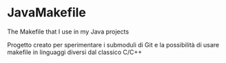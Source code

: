 # JavaMakefile
The Makefile that I use in my Java projects

Progetto creato per sperimentare i submoduli di Git e la possibilità di usare makefile in linguaggi diversi dal classico C/C++
